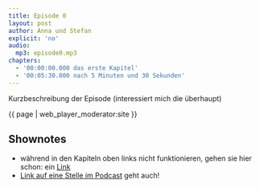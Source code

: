 ```yaml
---
title: Episode 0
layout: post
author: Anna und Stefan
explicit: 'no'
audio:
  mp3: episode0.mp3
chapters:
  - '00:00:00.000 das erste Kapitel'
  - '00:05:30.000 nach 5 Minuten und 30 Sekunden'
---
```


Kurzbeschreibung der Episode (interessiert mich die überhaupt)

{{ page | web_player_moderator:site }}

## Shownotes

* während in den Kapiteln oben links nicht funktionieren, gehen sie hier schon: ein [Link](http://www.orf.at)
* [Link auf eine Stelle im Podcast](/#t=05:00) geht auch!